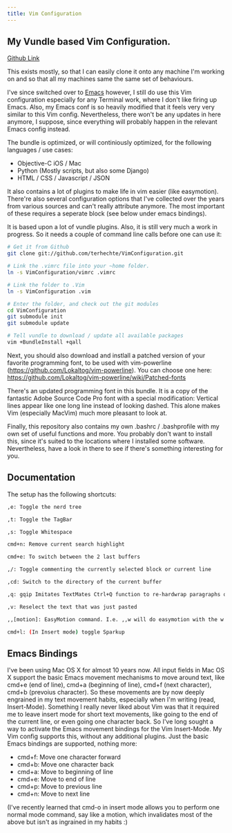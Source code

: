 ```yaml
---
title: Vim Configuration
---
```


## My Vundle based Vim Configuration.

[Github Link](https://github.com/terhechte/VimConfiguration)

This exists mostly, so that I can easily clone it onto any machine I'm working on and so that all my machines same the same set of behaviours.

I've since switched over to [Emacs](https://github.com/terhechte/emacs.d) however, I still do use this Vim configuration especially for any Terminal work, where I don't like firing up Emacs. Also, my Emacs conf is so heavily modified that it feels very very similar to this Vim config. Nevertheless, there won't be any updates in here anymore, I suppose, since everything will probably happen in the relevant Emacs config instead.

The bundle is optimized, or will continiously optimized, for the following languages / use cases:

* Objective-C iOS / Mac
* Python (Mostly scripts, but also some Django)
* HTML / CSS / Javascript / JSON

It also contains a lot of plugins to make life in vim easier (like easymotion). There're also several configuration options that I've collected over the years from various sources and can't really attribute anymore. The most important of these requires a seperate block (see below under emacs bindings).

It is based upon a lot of vundle plugins. Also, it is still very much a work in progress. So it needs a couple of command line calls before one can use it:

```bash
# Get it from Github
git clone git://github.com/terhechte/VimConfiguration.git

# Link the .vimrc file into your ~home folder.
ln -s VimConfiguration/vimrc .vimrc

# Link the folder to .Vim
ln -s VimConfiguration .vim

# Enter the folder, and check out the git modules
cd VimConfiguration
git submodule init
git submodule update

# Tell vundle to download / update all available packages
vim +BundleInstall +qall
```

Next, you should also download and instlall a patched version of your favorite programming font, to be used with vim-powerline (https://github.com/Lokaltog/vim-powerline). You can choose one here: https://github.com/Lokaltog/vim-powerline/wiki/Patched-fonts

There's an updated programming font in this bundle. It is a copy of the fantastic Adobe Source Code Pro font with a special  modification: 
Vertical lines appear like one long line instead of looking dashed. This alone makes Vim (especially MacVim) much more pleasant to look at.

Finally, this repository also contains my own .bashrc / .bashprofile with my own set of useful functions and more. You probably don't want to install this, since it's suited to the locations where I installed some software. Nevertheless, have a look in there to see if there's something interesting for you.

## Documentation

The setup has the following shortcuts:

``` bash
,e: Toggle the nerd tree

,t: Toggle the TagBar

,s: Toggle Whitespace

cmd+n: Remove current search highlight

cmd+e: To switch between the 2 last buffers

,/: Toggle commenting the currently selected block or current line

,cd: Switch to the directory of the current buffer

,q: gqip Imitates TextMates Ctrl+Q function to re-hardwrap paragraphs of text

,v: Reselect the text that was just pasted

,,[motion]: EasyMotion command. I.e. ,,w will do easymotion with the w motion command (just try it).

cmd+l: (In Insert mode) toggle Sparkup
```

## Emacs Bindings

I've been using Mac OS X for almost 10 years now. All input fields in Mac OS X support the basic Emacs movement mechanisms to move around text, like cmd+e (end of line), cmd+a (beginning of line), cmd+f (next character), cmd+b (prevoius character). So these movements are by now deeply engrained in my text movement habits, especially when I'm writing (read, Insert-Mode). Something I really never liked about Vim was that it required me to leave insert mode for short text movements, like going to the end of the current line, or even going one character back. So I've long sought a way to activate the Emacs movement bindings for the Vim Insert-Mode. My Vim config supports this, without any additional plugins. Just the basic Emacs bindings are supported, nothing more:

* cmd+f: Move one character forward
* cmd+b: Move one character back
* cmd+a: Move to beginning of line
* cmd+e: Move to end of line
* cmd+p: Move to previous line
* cmd+n: Move to next line

(I've recently learned that cmd-o in insert mode allows you to perform one normal mode command, say like a motion, which invalidates most of the above but isn't as ingrained in my habits :)



